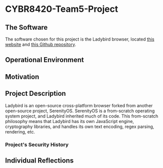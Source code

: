# CYBR8420-Team5-Project

## The Software
The software chosen for this project is the Ladybird browser, located [this website](https://ladybird.org/) and [this Github repository](https://github.com/LadybirdBrowser/ladybird).

## Operational Environment

## Motivation

## Project Description
Ladybird is an open-source cross-platform browser forked from another open-source project, SerenityOS. SerenityOS is a from-scratch operating system project, and Ladybird inherited much of its code. This from-scratch philosophy means that Ladybird has its own JavaScript engine, cryptography libraries, and handles its own text encoding, regex parsing, rendering, etc.
### Project's Security History

## Individual Reflections
